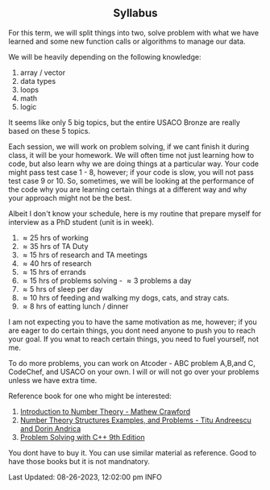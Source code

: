 <h2 align="center">Syllabus</h2>

For this term, we will split things into two, solve problem with what we have learned and some new function calls or algorithms to manage our data. 

We will be heavily depending on the following knowledge: 

1. array / vector
2. data types
3. loops
4. math
5. logic

It seems like only 5 big topics, but the entire USACO Bronze are really based on these 5 topics. 

Each session, we will work on problem solving, if we cant finish it during class, it will be your homework. We will often time not just learning how to code, but also learn why we are doing things at a particular way. Your code might pass test case 1 - 8, however; if your code is slow, you will not pass test case 9 or 10. So, sometimes, we will be looking at the performance of the code why you are learning certain things at a different way and why your approach might not be the best. 

Albeit I don't know your schedule, here is my routine that prepare myself for interview as a PhD student (unit is in week).

1. $\approx 25$ hrs of working
2. $\approx 35$ hrs of TA Duty
3. $\approx 15$ hrs of research and TA meetings
4. $\approx 40$ hrs of research
5. $\approx 15$ hrs of errands
6. $\approx 15$ hrs of problems solving - $\approx 3$ problems a day 
7. $\approx 5$  hrs of sleep per day
8. $\approx 10$ hrs of feeding and walking my dogs, cats, and stray cats. 
9. $\approx 8$  hrs of eatting lunch / dinner

I am not expecting you to have the same motivation as me, however; if you are eager to do certain things, you dont need anyone to push you to reach your goal. If you wnat to reach certain things, you need to fuel yourself, not me. 

To do more problems, you can work on Atcoder - ABC problem A,B,and C, CodeChef, and USACO on your own. I will or will not go over your problems unless we have extra time.

Reference book for one who might be interested:

1. [Introduction to Number Theory - Mathew Crawford](https://artofproblemsolving.com/store/book/intro-number-theory)
2. [Number Theory Structures Examples, and Problems - Titu Andreescu and Dorin Andrica](https://artofproblemsolving.com/store/book/intro-number-theory)
3. [Problem Solving with C++ 9th Edition](https://www.amazon.com/Problem-Solving-9th-Walter-Savitch/dp/0133591743/ref=sr_1_1?crid=A195WX22CDZJ&keywords=problem+solving+with+C%2B%2B+9th+edition&qid=1693076851&sprefix=problem+solving+with+c%2B%2B+9th+edition%2Caps%2C178&sr=8-1)

You dont have to buy it. You can use similar material as reference. Good to have those books but it is not mandnatory.

Last Updated: 08-26-2023, 12:02:00 pm INFO


